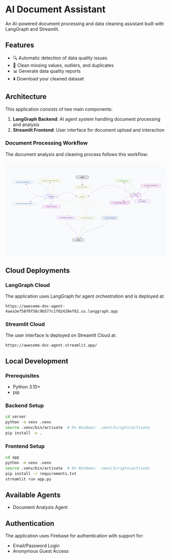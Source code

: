 # AI Document Assistant

An AI-powered document processing and data cleaning assistant built with LangGraph and Streamlit.

## Features

- 🔍 Automatic detection of data quality issues
- 🧹 Clean missing values, outliers, and duplicates
- 📊 Generate data quality reports
- ⬇️ Download your cleaned dataset

## Architecture

This application consists of two main components:

1. **LangGraph Backend**: AI agent system handling document processing and analysis
2. **Streamlit Frontend**: User interface for document upload and interaction

### Document Processing Workflow

The document analysis and cleaning process follows this workflow:

![Document Processing Workflow](diagram.png)

## Cloud Deployments

### LangGraph Cloud

The application uses LangGraph for agent orchestration and is deployed at:
```
https://awesome-doc-agent-4aea3ef58f0f58c9b577c1f02420ef02.us.langgraph.app
```

### Streamlit Cloud

The user interface is deployed on Streamlit Cloud at:
```
https://awesome-doc-agent.streamlit.app/
```

## Local Development

### Prerequisites

- Python 3.10+
- pip

### Backend Setup

```bash
cd server
python -m venv .venv
source .venv/bin/activate  # On Windows: .venv\Scripts\activate
pip install -e .
```

### Frontend Setup

```bash
cd app
python -m venv .venv
source .venv/bin/activate  # On Windows: .venv\Scripts\activate
pip install -r requirements.txt
streamlit run app.py
```

## Available Agents

- Document Analysis Agent

## Authentication

The application uses Firebase for authentication with support for:
- Email/Password Login
- Anonymous Guest Access
